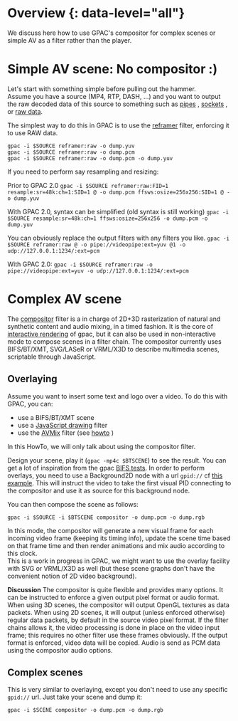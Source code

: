 # Overview {: data-level="all"}

We discuss here how to use GPAC's compositor for complex scenes or simple AV as a filter rather than the player.

 
# Simple AV scene: No compositor :)
Let's start with something simple before pulling out the hammer.  
Assume you have a source (MP4, RTP, DASH, ...) and you want to output the raw decoded data of this source to something such as [pipes](pipes) , [sockets](sockets) , or [raw data](raw-formats).

The simplest way to do this in GPAC is to use the [reframer](reframer) filter, enforcing it to use RAW data.
 
```
gpac -i $SOURCE reframer:raw -o dump.yuv
gpac -i $SOURCE reframer:raw -o dump.pcm
gpac -i $SOURCE reframer:raw -o dump.pcm -o dump.yuv
```

If you need to perform say resampling and resizing:

Prior to GPAC 2.0
```gpac -i $SOURCE reframer:raw:FID=1 resample:sr=48k:ch=1:SID=1 @ -o dump.pcm ffsws:osize=256x256:SID=1 @ -o dump.yuv```

With GPAC 2.0, syntax can be simplified (old syntax is still working)
```gpac -i $SOURCE resample:sr=48k:ch=1 ffsws:osize=256x256 -o dump.pcm -o dump.yuv```


 You can obviously replace the output filters with any filters you like.
```gpac -i $SOURCE reframer:raw @ -o pipe://videopipe:ext=yuv @1 -o udp://127.0.0.1:1234/:ext=pcm```

With GPAC 2.0:
```gpac -i $SOURCE reframer:raw -o pipe://videopipe:ext=yuv -o udp://127.0.0.1:1234/:ext=pcm```

# Complex AV scene

The [compositor](compositor) filter is a in charge of 2D+3D rasterization of natural and synthetic content and audio mixing, in a timed fashion. It is the core of [interactive rendering](Player) of gpac, but it can also be used in non-interactive mode to compose scenes in a filter chain. The compositor currently uses BIFS/BT/XMT, SVG/LASeR or VRML/X3D to describe multimedia scenes, scriptable through JavaScript.

## Overlaying 

Assume you want to insert some text and logo over a video. To do this with GPAC, you can:

- use a BIFS/BT/XMT scene
- use a [JavaScript drawing](evg) filter
- use the [AVMix](avmix) filter (see [howto](avmix_tuto) )

In this HowTo, we will only talk about using the compositor filter.

Design your scene, play it (`gpac -mp4c $BTSCENE`) to see the result. You can get a lot of inspiration from the gpac [BIFS tests](https://github.com/gpac/gpac/tree/master/tests/media/bifs).
In order to perform overlays, you need to use a Background2D node with a url `gpid://` cf [this example](http://download.tsi.telecom-paristech.fr/gpac/gpac_test_suite/resources/media/raw/overlay.bt). This will instruct the video to take the first visual PID connecting to the compositor and use it as source for this background node.

You can then compose the scene as follows:

```gpac -i $SOURCE -i $BTSCENE compositor -o dump.pcm -o dump.rgb```

In this mode, the compositor will generate a new visual frame for each incoming video frame (keeping its timing info), update the scene time based on that frame time and then render animations and mix audio according to this clock.  
This is a work in progress in GPAC, we might want to use the overlay facility with SVG or VRML/X3D as well (but these scene graphs don't have the convenient notion of 2D video background).

__Discussion__
The compositor is quite flexible and provides many options. It can be instructed to enforce a given output pixel format or audio format. When using 3D scenes, the compositor will output OpenGL textures as data packets. When using 2D scenes, it will output (unless enforced otherwise) regular data packets, by default in the source video pixel format. If the filter chains allows it, the video processing is done in place on the video input frame; this requires no other filter use these frames obviously. If the output format is enforced, video data will be copied. Audio is send as PCM data using the compositor audio options.


## Complex scenes
This is very similar to overlaying, except you don't need to use any specific `gpid://` url. Just take your scene and dump it:

```gpac -i $SCENE compositor -o dump.pcm -o dump.rgb```

